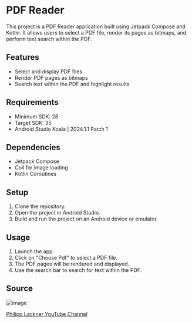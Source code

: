 # PDF Reader

This project is a PDF Reader application built using Jetpack Compose and Kotlin. It allows users to select a PDF file, render its pages as bitmaps, and perform text search within the PDF.

## Features

- Select and display PDF files
- Render PDF pages as bitmaps
- Search text within the PDF and highlight results

## Requirements

- Minimum SDK: 28
- Target SDK: 35
- Android Studio Koala | 2024.1.1 Patch 1

## Dependencies

- Jetpack Compose
- Coil for image loading
- Kotlin Coroutines

## Setup

1. Clone the repository.
2. Open the project in Android Studio.
3. Build and run the project on an Android device or emulator.

## Usage

1. Launch the app.
2. Click on "Choose Pdf" to select a PDF file.
3. The PDF pages will be rendered and displayed.
4. Use the search bar to search for text within the PDF.

## Source

![image](https://github.com/user-attachments/assets/b2f02787-e322-4c0e-8998-acc3110c28f0)


[Philipp Lackner YouTube Channel](https://www.youtube.com/@PhilippLackner)
